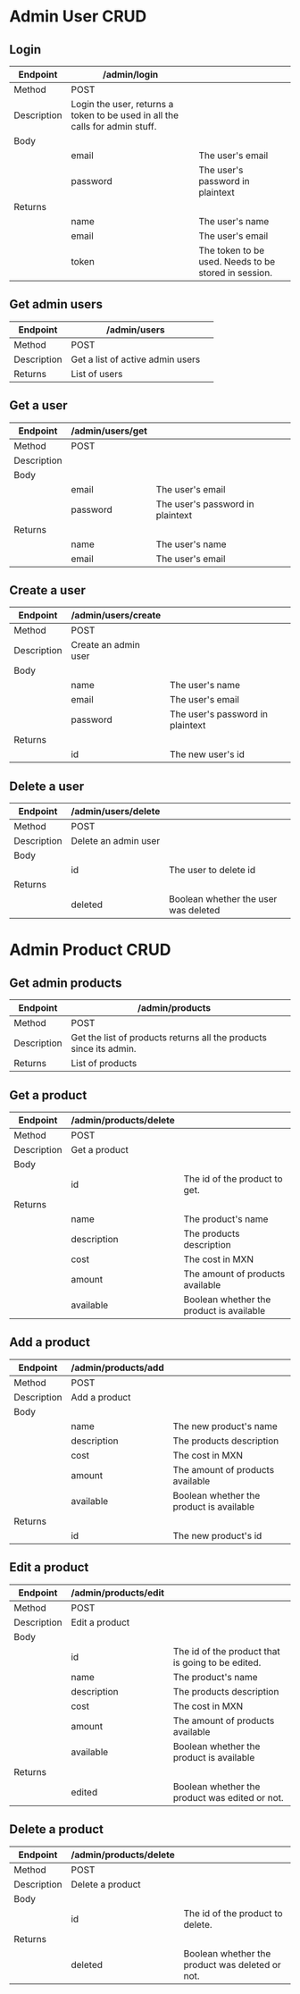 
# Admin User CRUD
## Login
| Endpoint    	| /admin/login 	|                                  	|
|-------------	|--------------	|----------------------------------	|
| Method      	| POST         	|                                  	|
| Description 	| Login the user, returns a token to be used in all the calls for admin stuff.|
| Body        	|              	|                                  	|
|             	| email        	| The user's email                 	|
|             	| password     	| The user's password in plaintext 	|
| Returns     	|              	|                                  	|
|             	| name         	| The user's name                  	|
|          		| email         	| The user's email                 	|
|          		| token         	| The token to be used. Needs to be stored in session. |

## Get admin users
| Endpoint 	| /admin/users 	|                                  	|
|----------	|--------------	|----------------------------------	|
| Method   	| POST         	|                                  	|
| Description 	| Get a list of active admin users  	|                                  	|
| Returns  	| List of users  	|                                  	|

## Get a user
| Endpoint    	| /admin/users/get 	|                                  	|
|-------------	|------------------	|----------------------------------	|
| Method      	| POST             	|                                  	|
| Description 	|                  	|                                  	|
| Body        	|                  	|                                  	|
|             	| email            	| The user's email                 	|
|             	| password         	| The user's password in plaintext 	|
| Returns     	|                  	|                                  	|
|             	| name             	| The user's name                  	|
|             	| email             	| The user's email                 	|

## Create a user
| Endpoint    	| /admin/users/create 	|                                  	|
|-------------	|---------------------	|----------------------------------	|
| Method      	| POST                	|                                  	|
| Description 	| Create an admin user	|                                  	|
| Body        	|                     	|                                  	|
|             	| name               	| The user's name                 	|
|             	| email               	| The user's email                 	|
|             	| password            	| The user's password in plaintext 	|
| Returns     	|                     	|                                  	|
|             	| id		              	| The new user's id               	|

## Delete a user
| Endpoint    	| /admin/users/delete 	|                                  	|
|-------------	|---------------------	|----------------------------------	|
| Method      	| POST                	|                                  	|
| Description 	| Delete an admin user	|                                  	|
| Body        	|                     	|                                  	|
|             	| id               		| The user to delete id            	|
| Returns     	|                     	|                                  	|
|             	| deleted              	| Boolean whether the user was deleted 	|

# Admin Product CRUD
## Get admin products
| Endpoint    	| /admin/products			 	|                                  	|
|-------------	|------------------------	|----------------------------------	|
| Method      	| POST                   	|                                  	|
| Description 	| Get the list of products returns all the products since its admin.	|                                  	|
| Returns     	| List of products        	|                                  	|

## Get a product
| Endpoint    	| /admin/products/delete 	|                                  	|
|-------------	|------------------------	|----------------------------------	|
| Method      	| POST                   	|                                  	|
| Description 	| Get a product			   |                                  	|
| Body        	|                        	|                                  	|
|             	| id            	      	| The id of the product to get.		|
| Returns     	|                        	|                                  	|
|             	| name                  	| The product's name						|
|             	| description             	| The products description				|
|             	| cost                  	| The cost in MXN							|
|             	| amount                  	| The amount of products available	|
|             	| available               	| Boolean whether the product is available |

## Add a product
| Endpoint    	| /admin/products/add	 	|                                  	|
|-------------	|------------------------	|----------------------------------	|
| Method      	| POST                   	|                                  	|
| Description 	| Add a product		     	|                                  	|
| Body        	|                        	|                                  	|
|             	| name                  	| The new product's name				|
|             	| description             	| The products description				|
|             	| cost                  	| The cost in MXN							|
|             	| amount                  	| The amount of products available	|
|             	| available               	| Boolean whether the product is available |
| Returns     	|                        	|                                  	|
|             	| id	                   	| The new product's id					|

## Edit a product
| Endpoint    	| /admin/products/edit	 	|                                  	|
|-------------	|------------------------	|----------------------------------	|
| Method      	| POST                   	|                                  	|
| Description 	| Edit a product		     	|                                  	|
| Body        	|                        	|                                  	|
|             	| id            	      	| The id of the product that is going to be edited. |
|             	| name                  	| The product's name						|
|             	| description             	| The products description				|
|             	| cost                  	| The cost in MXN							|
|             	| amount                  	| The amount of products available	|
|             	| available               	| Boolean whether the product is available |
| Returns     	|                        	|                                  	|
|             	| edited                  	| Boolean whether the product was edited or not. |

## Delete a product
| Endpoint    	| /admin/products/delete 	|                                  	|
|-------------	|------------------------	|----------------------------------	|
| Method      	| POST                   	|                                  	|
| Description 	| Delete a product		   |                                  	|
| Body        	|                        	|                                  	|
|             	| id            	      	| The id of the product to delete.	|
| Returns     	|                        	|                                  	|
|             	| deleted                 	| Boolean whether the product was deleted or not. |